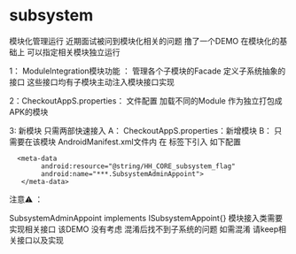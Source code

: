 # subsystem
模块化管理运行  近期面试被问到模块化相关的问题  撸了一个DEMO 
在模块化的基础上 可以指定相关模块独立运行 


1： ModuleIntegration模块功能 ： 管理各个子模块的Facade  定义子系统抽象的接口  这些接口均有子模块主动注入模块接口实现

2：CheckoutAppS.properties：  文件配置 加载不同的Module 作为独立打包成APK的模块 

3: 新模块 只需两部快速接入
    A： CheckoutAppS.properties：新增模块
    B： 只需要在该模块 AndroidManifest.xml文件内 在<application/> 标签下引入 如下配置
    
    
      <meta-data
            android:resource="@string/HH_CORE_subsystem_flag"
            android:name="***.SubsystemAdminAppoint">
       </meta-data>


注意⚠️ ： 

  SubsystemAdminAppoint implements ISubsystemAppoint{} 模块接入类需要实现相关接口
  该DEMO 没有考虑 混淆后找不到子系统的问题  如需混淆 请keep相关接口以及实现
